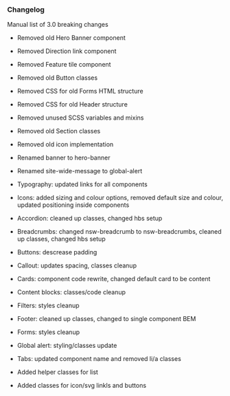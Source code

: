 ### Changelog

Manual list of 3.0 breaking changes

- Removed old Hero Banner component
- Removed Direction link component
- Removed Feature tile component
- Removed old Button classes
- Removed CSS for old Forms HTML structure
- Removed CSS for old Header structure
- Removed unused SCSS variables and mixins
- Removed old Section classes
- Removed old icon implementation

- Renamed banner to hero-banner
- Renamed site-wide-message to global-alert

- Typography: updated links for all components

- Icons: added sizing and colour options, removed default size and colour, updated positioning inside components
- Accordion: cleaned up classes, changed hbs setup
- Breadcrumbs: changed nsw-breadcrumb to nsw-breadcrumbs, cleaned up classes, changed hbs setup
- Buttons: descrease padding
- Callout: updates spacing, classes cleanup
- Cards: component code rewrite, changed default card to be content
- Content blocks: classes/code cleanup
- Filters: styles cleanup
- Footer: cleaned up classes, changed to single component BEM
- Forms: styles cleanup
- Global alert: styling/classes update
- Tabs: updated component name and removed li/a classes

- Added helper classes for list
- Added classes for icon/svg linkls and buttons